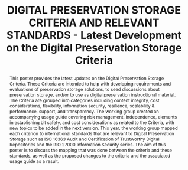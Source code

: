 ---
abstract: 'This poster provides the latest updates on the Digital Preservation Storage
  Criteria. These Criteria are intended to help with developing requirements and evaluations
  of preservation storage solutions, to seed discussions about preservation storage,
  and/or to use as digital preservation instructional material. The Criteria are grouped
  into categories including content integrity, cost considerations, flexibility, information
  security, resilience, scalability & performance, support, and transparency. The
  working group created an accompanying usage guide covering risk management, independence,
  elements in establishing bit safety, and cost considerations as related to the Criteria,
  with new topics to be added in the next version. This year, the working group mapped
  each criterion to international standards that are relevant to Digital Preservation
  Storage such as ISO 16363 Audit and Certification of Trustworthy Digital Repositories
  and the ISO 27000 Information Security series. The aim of this poster is to discuss
  the mapping that was done between the criteria and these standards, as well as the
  proposed changes to the criteria and the associated usage guide as a result.

  '
creators:
- Zierau, Eld
- Wu, Cynthia
- Goethals, Andrea
- McGovern, Nancy
- Schaefer, Sibyl
date: null
document_url: https://services.phaidra.univie.ac.at/api/object/o:1424849/download
grand_parent: iPRES
institutions:
- Royal Danish Library
- National Library of New Zealand
- Massachusetts Institute of Technology
- University of California
keywords:
- digital preservation storage
- archival storage
- criteria
- risk management
- standards
landing_page_url: https://phaidra.univie.ac.at/o:1424849
language: eng
layout: publication
license: CC BY 4.0 International
notes_url: null
parent: iPRES 2021
publication_type: poster
size: 426039
slides_url: null
source_name: iPRES
stream_url: null
title: DIGITAL PRESERVATION STORAGE CRITERIA AND RELEVANT STANDARDS - Latest Development
  on the Digital Preservation Storage Criteria
year: 2021
---